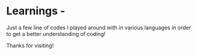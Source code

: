 # Learnings - 

Just a few line of codes I played around with in various languages in order to get a better understanding of coding!

Thanks for visiting!

